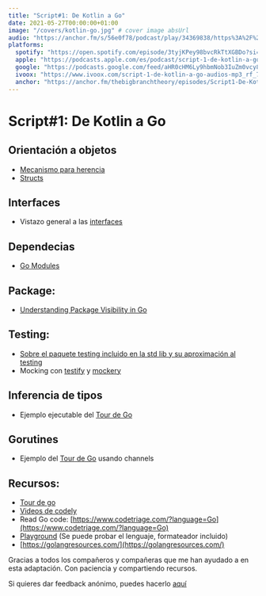 ```yaml
---
title: "Script#1: De Kotlin a Go"
date: 2021-05-27T00:00:00+01:00
image: "/covers/kotlin-go.jpg" # cover image absUrl
audio: "https://anchor.fm/s/56e0f78/podcast/play/34369838/https%3A%2F%2Fd3ctxlq1ktw2nl.cloudfront.net%2Fstaging%2F2021-4-27%2F669a3f64-5596-050a-dc9f-a7fa7d70e6da.mp3"
platforms:
  spotify: "https://open.spotify.com/episode/3tyjKPey98bvcRkTtXGBDo?si=_naDs1D0R96sHDkM6ZAUfQ"
  apple: "https://podcasts.apple.com/es/podcast/script-1-de-kotlin-a-go/id1511403790?i=1000523373215"
  google: "https://podcasts.google.com/feed/aHR0cHM6Ly9hbmNob3IuZm0vcy81NmUwZjc4L3BvZGNhc3QvcnNz/episode/ZDU4MWFjZGUtMDVjYS00ZjY2LThiNGMtMjMwNTYzYWE0ODNl?sa=X&ved=0CAUQkfYCahcKEwiY_s3v0uzwAhUAAAAAHQAAAAAQAQ"
  ivoox: "https://www.ivoox.com/script-1-de-kotlin-a-go-audios-mp3_rf_70643058_1.html"
  anchor: "https://anchor.fm/thebigbranchtheory/episodes/Script1-De-Kotlin-a-Go-e11ncre"
---
```


# Script#1: De Kotlin a Go

## Orientación a objetos

- [Mecanismo para herencia](https://golangdocs.com/inheritance-in-golang)
- [Structs](https://golangdocs.com/structs-in-golang)

## Interfaces

- Vistazo general a las [interfaces](https://golangdocs.com/interfaces-in-golang)

## Dependecias

- [Go Modules](https://blog.golang.org/using-go-modules)

## Package:

- [Understanding Package Visibility in Go](https://www.digitalocean.com/community/tutorials/understanding-package-visibility-in-go)

## Testing:

- [Sobre el paquete testing incluido en la std lib y su aproximación al testing](https://blog.alexellis.io/golang-writing-unit-tests/)
- Mocking con [testify](https://github.com/stretchr/testify#mock-package) y [mockery](https://github.com/vektra/mockery)

## Inferencia de tipos

- Ejemplo ejecutable del [Tour de Go](https://tour.golang.org/basics/14)

## Gorutines

- Ejemplo del [Tour de Go](https://tour.golang.org/concurrency/2) usando channels

## Recursos:

- [Tour de go](https://tour.golang.org/welcome/1)
- [Videos de codely](https://www.youtube.com/c/CodelyTv/search?query=golang)
- Read Go code: [https://www.codetriage.com/?language=Go](https://www.codetriage.com/?language=Go)
- [Playground](https://play.golang.org/) (Se puede probar el lenguaje, formateador incluido)
- [https://golangresources.com/](https://golangresources.com/)

Gracias a todos los compañeros y compañeras que me han ayudado a en esta adaptación. Con paciencia y compartiendo recursos.

Si quieres dar feedback anónimo, puedes hacerlo [aquí](https://juandavidvega.typeform.com/to/p9srUA4m#episode_name=Pildora%20de%20Kotlin%20a%20Go)
